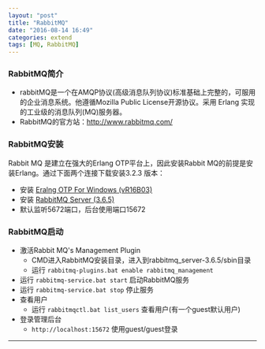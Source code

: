 ```yaml
---
layout: "post"
title: "RabbitMQ"
date: "2016-08-14 16:49"
categories: extend
tags: [MQ, RabbitMQ]
---
```


### RabbitMQ简介

- rabbitMQ是一个在AMQP协议(高级消息队列协议)标准基础上完整的，可服用的企业消息系统。他遵循Mozilla Public License开源协议。采用 Erlang 实现的工业级的消息队列(MQ)服务器。
- RabbitMQ的官方站：http://www.rabbitmq.com/

### RabbitMQ安装

Rabbit MQ 是建立在强大的Erlang OTP平台上，因此安装Rabbit MQ的前提是安装Erlang。通过下面两个连接下载安装3.2.3 版本：

- 安装 [Eralng OTP For Windows (vR16B03)](http://www.erlang.org/download/otp_win32_R16B03.exe)
- 安装 [RabbitMQ Server (3.6.5)](https://www.rabbitmq.com/releases/rabbitmq-server/v3.6.5/rabbitmq-server-3.6.5.exe)
- 默认监听5672端口，后台使用端口15672

### RabbitMQ启动

- 激活Rabbit MQ's Management Plugin
  - CMD进入RabbitMQ安装目录，进入到rabbitmq_server-3.6.5/sbin目录
  - 运行 `rabbitmq-plugins.bat enable rabbitmq_management`
- 运行 `rabbitmq-service.bat start` 启动RabbitMQ服务
- 运行 `rabbitmq-service.bat stop` 停止服务
- 查看用户
  - 运行 `rabbitmqctl.bat list_users` 查看用户(有一个guest默认用户)
- 登录管理后台
  - `http://localhost:15672` 使用guest/guest登录















----
